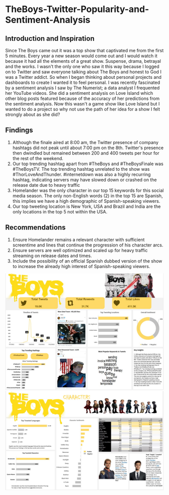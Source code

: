 # TheBoys-Twitter-Popularity-and-Sentiment-Analysis
## Introduction and Inspiration

Since The Boys came out it was a top show that captivated me from the first 5 minutes. Every year a new season would come out and I would watch it because it had all the elements of a great show. Suspense, drama, betrayal and the works. I wasn't the only one who saw it this way because I logged on to Twitter and saw everyone talking about The Boys and honest to God I was a Twitter addict. So when I began thinking about personal projects and dashboards to create I wanted it to feel personal. I was recently fascinated by a sentiment analysis I saw by The Numerist; a data analyst I frequented her YouTube videos. She did a sentiment analysis on Love Island which other blog posts featured because of the accuracy of her predictions from the sentiment analysis. Now this wasn't a game show like Love Island but I wanted to do a project so why not use the path of her idea for a show I felt strongly about as she did? 

## Findings
1. Although the finale aired at 8:00 am, the Twitter presence of company hashtags did not peak until about 7:00 pm on the 8th. Twitter's presence then dwindled but remained between 200 and 400 tweets per hour for the rest of the weekend.
2. Our top trending hashtag apart from #TheBoys and #TheBoysFinale was #TheBoysTV. The top trending hashtag unrelated to the show was  #ThorLoveAndThunder. #internetdown was also a highly recurring hashtag, indicating servers may have slowed down or crashed on the release date due to heavy traffic
3. Homelander was the only character in our top 15 keywords for this social media season.  The only non-English words (2) in the top 15 are Spanish, this implies we have a high demographic of Spanish-speaking viewers.
4. Our top tweeting location is New York, USA and Brazil and India are the only locations in the top 5 not within the USA.

## Recommendations
1. Ensure Homelander remains a relevant character with sufficient screentime and lines that continue the progression of his character arcs.
2. Ensure servers are well optimized and scaled up for heavy traffic streaming on release dates and times.
3. Include the possibility of an official Spanish dubbed version of the show to increase the already high interest of Spanish-speaking viewers.


![Dashboard1](<The Boys Twitter Popularity and Sentiment Analysis Pg1.jpg>)
![Dashboard2](<The Boys Twitter Popularity and Sentiment Analysis Pg2.jpg>)
